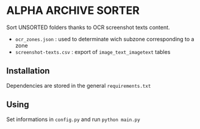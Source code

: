 ALPHA ARCHIVE SORTER
====================

Sort UNSORTED folders thanks to OCR screenshot texts content.

- `ocr_zones.json` : used to determinate wich subzone corresponding to a zone
- `screenshot-texts.csv` : export of `image_text_imagetext` tables

Installation
-------

Dependencies are stored in the general `requirements.txt`

Using
-----

Set informations in `config.py` and run `python main.py`